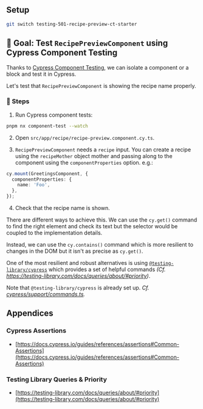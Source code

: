 ## Setup

```sh
git switch testing-501-recipe-preview-ct-starter
```

## 🎯 Goal: Test `RecipePreviewComponent` using Cypress Component Testing

Thanks to [Cypress Component Testing](https://docs.cypress.io/guides/component-testing/introduction), we can isolate a component or a block and test it in Cypress.

Let's test that `RecipePreviewComponent` is showing the recipe name properly.

### 📝 Steps

1. Run Cypress component tests:

```sh
pnpm nx component-test --watch
```

2. Open `src/app/recipe/recipe-preview.component.cy.ts`.

3. `RecipePreviewComponent` needs a `recipe` input. You can create a recipe using the `recipeMother` object mother and passing along to the component using the `componentProperties` option. e.g.:

```ts
cy.mount(GreetingsComponent, {
  componentProperties: {
    name: 'Foo',
  },
});
```

4. Check that the recipe name is shown.

There are different ways to achieve this. We can use the `cy.get()` command to find the right element and check its text but the selector would be coupled to the implementation details.

Instead, we can use the `cy.contains()` command which is more resilient to changes in the DOM but it isn't as precise as `cy.get()`.

One of the most resilient and robust alternatives is using [`@testing-library/cypress`](https://github.com/testing-library/cypress-testing-library) which provides a set of helpful commands _(Cf. https://testing-library.com/docs/queries/about/#priority)_.

Note that `@testing-library/cypress` is already set up. _Cf. [cypress/support/commands.ts](../cypress/support/commands.ts)._

## Appendices

### Cypress Assertions

- [https://docs.cypress.io/guides/references/assertions#Common-Assertions](https://docs.cypress.io/guides/references/assertions#Common-Assertions)

### Testing Library Queries & Priority

- [https://testing-library.com/docs/queries/about/#priority](https://testing-library.com/docs/queries/about/#priority)
